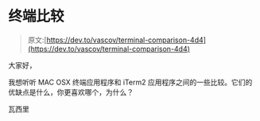 # 终端比较

> 原文:[https://dev.to/vascov/terminal-comparison-4d4](https://dev.to/vascov/terminal-comparison-4d4)

大家好，

我想听听 MAC OSX 终端应用程序和 iTerm2 应用程序之间的一些比较。它们的优缺点是什么，你更喜欢哪个，为什么？

瓦西里